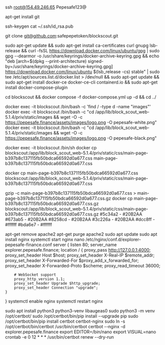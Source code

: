ssh root@154.49.246.65
Pepesafe123@

apt-get install git

ssh-keygen
cat ~/.ssh/id_rsa.pub

git clone git@github.com:safepepetoken/blockscout.git

sudo apt-get update && sudo apt-get install ca-certificates curl gnupg lsb-release && curl -fsSL https://download.docker.com/linux/ubuntu/gpg | sudo gpg --dearmor -o /usr/share/keyrings/docker-archive-keyring.gpg && echo "deb [arch=$(dpkg --print-architecture) signed-by=/usr/share/keyrings/docker-archive-keyring.gpg] https://download.docker.com/linux/ubuntu $(lsb_release -cs) stable" | sudo tee /etc/apt/sources.list.d/docker.list > /dev/null && sudo apt-get update && sudo apt-get install docker-ce docker-ce-cli containerd.io && sudo apt-get install docker-compose-plugin

cd blockscout && docker compose -f docker-compose.yml up -d && cd ../

docker exec -it blockscout /bin/bash -c 'find / -type d -name "images"'
docker exec -it blockscout /bin/bash -c "cd /app/lib/block_scout_web-5.1.4/priv/static/images && wget -O -c https://pepesafe.finance/assets/images/logo.png -O pepesafe-white.png"
docker exec -it blockscout /bin/bash -c "cd /app/lib/block_scout_web-5.1.4/priv/static/images && wget -O -c https://pepesafe.finance/assets/images/logo.png -O pepesafe-black.png"

docker exec -it blockscout /bin/sh
docker cp blockscout:/app/lib/block_scout_web-5.1.4/priv/static/css/main-page-b397b8c137115fb50bdca66592d0a677.css main-page-b397b8c137115fb50bdca66592d0a677.css

docker cp main-page-b397b8c137115fb50bdca66592d0a677.css blockscout:/app/lib/block_scout_web-5.1.4/priv/static/css/main-page-b397b8c137115fb50bdca66592d0a677.css

gzip -c main-page-b397b8c137115fb50bdca66592d0a677.css > main-page-b397b8c137115fb50bdca66592d0a677.css.gz
docker cp main-page-b397b8c137115fb50bdca66592d0a677.css.gz blockscout:/app/lib/block_scout_web-5.1.4/priv/static/css/main-page-b397b8c137115fb50bdca66592d0a677.css.gz
#5c34a2 - #20B2AA
#673ab5 - #20B2AA
#8258cd - #20B2AA
#3c226a - #20B2AA
#dcc8ff - #ffffff
#bda6e7 - #ffffff


apt-get remove apache2
apt-get purge apache2
sudo apt update
sudo apt install nginx
systemctl start nginx
nano /etc/nginx/conf.d/explorer-pepesafe-finance.conf
server {
    listen 80;
    server_name explorer.pepesafe.finance;
    location / {
        proxy_pass http://127.0.0.1:4000;
        proxy_set_header Host $host;
        proxy_set_header X-Real-IP $remote_addr;
        proxy_set_header X-Forwarded-For $proxy_add_x_forwarded_for;
        proxy_set_header X-Forwarded-Proto $scheme;
        proxy_read_timeout 36000;

        # WebSocket support
        proxy_http_version 1.1;
        proxy_set_header Upgrade $http_upgrade;
        proxy_set_header Connection "upgrade";
    }
}
systemctl enable nginx
systemctl restart nginx

sudo apt install python3 python3-venv libaugeas0
sudo python3 -m venv /opt/certbot/
sudo /opt/certbot/bin/pip install --upgrade pip
sudo /opt/certbot/bin/pip install certbot certbot-nginx
sudo ln -s /opt/certbot/bin/certbot /usr/bin/certbot
certbot --nginx -d explorer.pepesafe.finance
export EDITOR=/bin/nano
export VISUAL=nano
crontab -e
0 12 * * * /usr/bin/certbot renew --dry-run